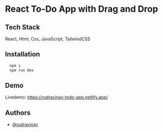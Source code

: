# React To-Do App with Drag and Drop

## Tech Stack

React, Html, Css, JavaScript, TailwindCSS

## Installation

```bash
  npm i
  npm run dev
```

## Demo

Livedemo: https://rudravinay-todo-app.netlify.app/

## Authors

- [@rudravinay](https://github.com/vinay161996)
